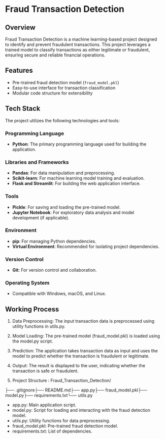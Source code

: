 # Fraud Transaction Detection

## Overview
Fraud Transaction Detection is a machine learning-based project designed to identify and prevent fraudulent transactions. This project leverages a trained model to classify transactions as either legitimate or fraudulent, ensuring secure and reliable financial operations.

## Features
- Pre-trained fraud detection model (`fraud_model.pkl`)
- Easy-to-use interface for transaction classification
- Modular code structure for extensibility

## Tech Stack

The project utilizes the following technologies and tools:

### Programming Language
- **Python**: The primary programming language used for building the application.

### Libraries and Frameworks
- **Pandas**: For data manipulation and preprocessing.
- **Scikit-learn**: For machine learning model training and evaluation.
- **Flask and Streamlit**: For building the web application interface.

### Tools
- **Pickle**: For saving and loading the pre-trained model.
- **Jupyter Notebook**: For exploratory data analysis and model development (if applicable).

### Environment
- **pip**: For managing Python dependencies.
- **Virtual Environment**: Recommended for isolating project dependencies.

### Version Control
- **Git**: For version control and collaboration.

### Operating System
- Compatible with Windows, macOS, and Linux.





## Working Process
1. Data Preprocessing:
The input transaction data is preprocessed using utility functions in utils.py.

2. Model Loading:
The pre-trained model (fraud_model.pkl) is loaded using the model.py script.

3. Prediction:
The application takes transaction data as input and uses the model to predict whether the transaction is fraudulent or legitimate.

4. Output:
The result is displayed to the user, indicating whether the transaction is safe or fraudulent.

5. Project Structure :
Fraud_Transaction_Detection/

├── .gitignore├── README.md├── app.py├── fraud_model.pkl├── model.py├── requirements.txt└── utils.py


- app.py: Main application script.
- model.py: Script for loading and interacting with the fraud detection model.
- utils.py: Utility functions for data preprocessing.
- fraud_model.pkl: Pre-trained fraud detection model.
- requirements.txt: List of dependencies.



